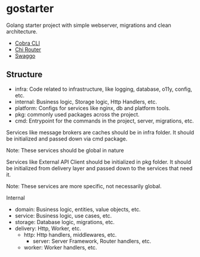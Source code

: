 # gostarter

Golang starter project with simple webserver, migrations and clean architecture.

- [Cobra CLI](https://github.com/spf13/cobra)
- [Chi Router](https://github.com/go-chi/chi)
- [Swaggo](https://github.com/swaggo/swag)

## Structure

- infra: Code related to infrastructure, like logging, database, o11y, config, etc.
- internal: Business logic, Storage logic, Http Handlers, etc.
- platform: Configs for services like nginx, db and platform tools.
- pkg: commonly used packages across the project.
- cmd: Entrypoint for the commands in the project, server, migrations, etc.

Services like message brokers are caches should be in infra folder. It should be initialized and passed down via cmd
package.

Note: These services should be global in nature

Services like External API Client should be initialized in pkg folder. It should be initialized from delivery layer and
passed down to the services that need it.

Note: These services are more specific, not necessarily global.

Internal

- domain: Business logic, entities, value objects, etc.
- service: Business logic, use cases, etc.
- storage: Database logic, migrations, etc.
- delivery: Http, Worker, etc.
    - http: Http handlers, middlewares, etc.
        - server: Server Framework, Router handlers, etc.
    - worker: Worker handlers, etc.

